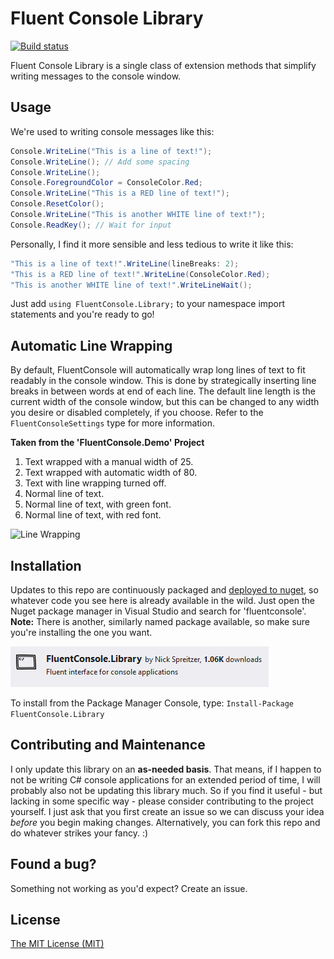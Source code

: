 # Fluent Console Library

[![Build status](https://ci.appveyor.com/api/projects/status/d1g6pl6x4uuyf9hl/branch/master?svg=true)](https://ci.appveyor.com/project/refactorsaurusrex/fluentconsole/branch/master)

Fluent Console Library is a single class of extension methods that simplify writing messages to the console window.

## Usage
We're used to writing console messages like this:

```csharp
Console.WriteLine("This is a line of text!");
Console.WriteLine(); // Add some spacing
Console.WriteLine();
Console.ForegroundColor = ConsoleColor.Red;
Console.WriteLine("This is a RED line of text!");
Console.ResetColor();
Console.WriteLine("This is another WHITE line of text!");
Console.ReadKey(); // Wait for input
```

Personally, I find it more sensible and less tedious to write it like this:

```csharp
"This is a line of text!".WriteLine(lineBreaks: 2);
"This is a RED line of text!".WriteLine(ConsoleColor.Red);
"This is another WHITE line of text!".WriteLineWait();
```

Just add `using FluentConsole.Library;` to your namespace import statements and you're ready to go!

## Automatic Line Wrapping
By default, FluentConsole will automatically wrap long lines of text to fit readably in the console window. This is done by strategically inserting line breaks in between words at end of each line. The default line length is the current width of the console window, but this can be changed to any width you desire or disabled completely, if you choose. Refer to the `FluentConsoleSettings` type for more information.

**Taken from the 'FluentConsole.Demo' Project**

1. Text wrapped with a manual width of 25.
2. Text wrapped with automatic width of 80.
3. Text with line wrapping turned off.
4. Normal line of text.
5. Normal line of text, with green font.
6. Normal line of text, with red font.

![Line Wrapping](https://raw.githubusercontent.com/refactorsaurusrex/FluentConsole/master/Images/LineWrapping.png)

## Installation
Updates to this repo are continuously packaged and [deployed to nuget](https://www.nuget.org/packages/FluentConsole.Library/), so whatever code you see here is already available in the wild. Just open the Nuget package manager in Visual Studio and search for 'fluentconsole'. **Note:** There is another, similarly named package available, so make sure you're installing the one you want.

![Nuget Package Manager Search Result](https://raw.githubusercontent.com/refactorsaurusrex/FluentConsole/master/Images/NuGetPackageManagerSearchResult.png)

To install from the Package Manager Console, type: `Install-Package FluentConsole.Library`

## Contributing and Maintenance
I only update this library on an **as-needed basis**. That means, if I happen to not be writing C# console applications for an extended period of time, I will probably also not be updating this library much. So if you find it useful - but lacking in some specific way - please consider contributing to the project yourself. I just ask that you first create an issue so we can discuss your idea *before* you begin making changes. Alternatively, you can fork this repo and do whatever strikes your fancy. :)

## Found a bug?
Something not working as you'd expect? Create an issue.

## License
[The MIT License (MIT)](https://github.com/refactorsaurusrex/FluentConsole/blob/MinorUpdates/license.md)
